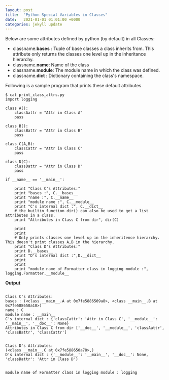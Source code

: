 ```yaml
---
layout: post
title:  "Python Special Variables in Classes"
date:   2021-01-01 01:01:00 +0000
categories: jekyll update
---
```

Below are some attributes defined by python (by default) in all Classes:

* classname.__bases__ : Tuple of base classes a class inherits from. This attribute only returns the classes one level up in the inheritance hierarchy.
* classname.__name__: Name of the class
* classname.__module__: The module name in which the class was defined.
* classname.__dict__ : Dictionary containing the class's namespace.

Following is a sample program that prints these default attributes. 

```
$ cat print_class_attrs.py
import logging

class A():
    classAattr = "Attr in Class A"
    pass

class B():
    classBattr = "Attr in Class B"
    pass

class C(A,B):
    classCattr = "Attr in Class C"
    pass

class D(C):
    classDattr = "Attr in Class D"
    pass

if __name__ == '__main__':

    print "Class C's Attributes:"
    print "bases :", C.__bases__
    print "name :", C.__name__
    print "module name :", C.__module__
    print "C's internal dict :", C.__dict__
    # the builtin function dir() can also be used to get a list attributes in a class.
    print "Attributes in Class C from dir", dir(C)

    print
    print
    # Only prints classes one level up in the inheritence hierarchy. This doesn't print classes A,B in the hierarchy.
    print "Class D's Attributes:"
    print D.__bases__
    print "D's internal dict :",D.__dict__
    print
    print
    print "module name of Formatter class in logging module :", logging.Formatter.__module__
```

**Output**

```

Class C's Attributes:
bases : (<class __main__.A at 0x7fe5886509a8>, <class __main__.B at 0x7fe588650a10>)
name : C
module name : __main__
C's internal dict : {'classCattr': 'Attr in Class C', '__module__': '__main__', '__doc__': None}
Attributes in Class C from dir ['__doc__', '__module__', 'classAattr', 'classBattr', 'classCattr']


Class D's Attributes:
(<class __main__.C at 0x7fe588650a78>,)
D's internal dict : {'__module__': '__main__', '__doc__': None, 'classDattr': 'Attr in Class D'}


module name of Formatter class in logging module : logging
```
